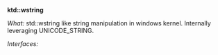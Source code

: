 **ktd::wstring**

*What:*
std::wstring like string manipulation in windows kernel. Internally leveraging UNICODE_STRING.

*Interfaces:*
